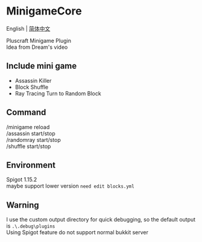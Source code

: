 # MinigameCore

English | [简体中文](./README_cn.md)

Pluscraft Minigame Plugin  
Idea from Dream's video  

## Include mini game
* Assassin Killer
* Block Shuffle
* Ray Tracing Turn to Random Block

## Command 
/minigame reload  
/assassin start/stop  
/randomray start/stop  
/shuffle start/stop  

## Environment
Spigot 1.15.2  
maybe support lower version `need edit blocks.yml`

## Warning
I use the custom output directory for quick debugging, so the default output is `.\.debug\plugins`  
Using Spigot feature do not support normal bukkit server
